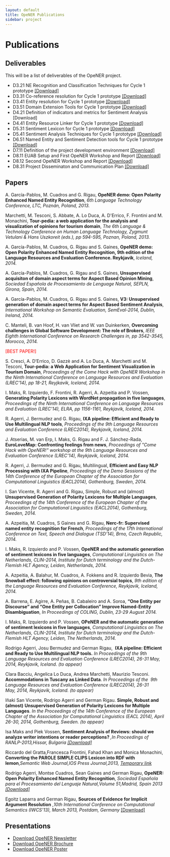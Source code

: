 ```yaml
---
layout: default
title: OpeNER Publications
sidebar: project
---
```


# Publications

<div id="deliverables"></div>

## Deliverables

This will be a list of deliverables of the OpeNER project.

* D3.21 NE Recognition and Classification Techniques for Cycle 1 prototype <a href="https://dl.dropboxusercontent.com/u/43647591/deliverablesOpeNER/OpeNER_D3.21.pdf" target="_blank">[Download]</a>
* D3.31 Co-reference resolution for Cycle 1 prototype <a href="https://dl.dropboxusercontent.com/u/43647591/deliverablesOpeNER/OpeNER_D3.31.pdf" target="_blank">[Download]</a>
* D3.41 Entity resolution for Cycle 1 prototype <a href="https://dl.dropboxusercontent.com/u/43647591/deliverablesOpeNER/OpeNER_D3.41.pdf" target="_blank">[Download]</a>
* D3.51 Domain Extension Tools for Cycle 1 prototype <a href="https://dl.dropboxusercontent.com/u/43647591/deliverablesOpeNER/OpeNER_D3.51.pdf" target="_blank">[Download]</a>
* D4.21 Definition of indicators and metrics for Sentiment Analysis <a ref="https://dl.dropboxusercontent.com/u/43647591/deliverablesOpeNER/OpeNER_D4.21.pdf" target="_blank">[Download]</a>
* D4.41 Entity Resource Linker for Cycle 1 prototype <a href="https://dl.dropboxusercontent.com/u/43647591/deliverablesOpeNER/OpeNER_D4.41.pdf" target="_blank">[Download]</a>
* D5.31 Sentiment Lexicon for Cycle 1 prototype <a href="https://dl.dropboxusercontent.com/u/43647591/deliverablesOpeNER/OpeNER_D5.31.pdf" target="_blank">[Download]</a>
* D5.41 Sentiment Analysis Techniques for Cycle 1 prototype <a href="https://dl.dropboxusercontent.com/u/43647591/deliverablesOpeNER/OpeNER_D5.41.pdf" target="_blank">[Download]</a>
* D6.51 Named Entity and Sentiment Detection tools for Cycle 1 prototype <a href="https://dl.dropboxusercontent.com/u/43647591/deliverablesOpeNER/OpeNER_D6.51.pdf" target="_blank">[Download]</a>
* D7.11 Definition of the project development environment <a href="https://dl.dropboxusercontent.com/u/43647591/deliverablesOpeNER/OpeNER_D7.11.pdf" target="_blank">[Download]</a>
* D8.11 EUAB Setup and First OpeNER Workshop and Report <a href="https://dl.dropboxusercontent.com/u/43647591/deliverablesOpeNER/OpeNER_D8.11.pdf" target="_blank">[Download]</a>
* D8.12 Second OpeNER Workshop and Report <a href="https://dl.dropboxusercontent.com/u/43647591/deliverablesOpeNER/OpeNER_D8.12.pdf" target="_blank">[Download]</a>
* D8.31 Project Disseminaton and Communication Plan <a href="https://dl.dropboxusercontent.com/u/43647591/deliverablesOpeNER/OpeNER_D8.31.pdf" target="_blank">[Download]</a>


<div id="papers"></div>

## Papers

<p>A. García-Pablos, M. Cuadros and G. Rigau, <strong>OpeNER demo: Open Polarity Enhanced Named Entity  Recognition</strong>, <em>6th Language Technology Conference, LTC, Poznán, Poland, 2013.</em></p>

<p>Marchetti, M. Tesconi, S. Abbate, A. Lo Duca, A. D'Errico, F. Frontini and M. Monachini, <strong>Tour-pedia: a web application for the analysis and visualization of opinions for tourism domain</strong>, <em>The 6th Language & Technology Conference on Human Language Technology, Zygmunt Vetulani & Hans Uszkoreit (eds.), pp 594-595, Poznan, Poland, 2013.</em></p>

<p>A. García-Pablos, M. Cuadros, G. Rigau and S. Gaines, <strong>OpeNER demo: Open Polarity Enhanced Named Entity Recognition, 9th edition of the Language Resources and Evaluation Conference. Reykjavik</strong>, <em> Iceland, 2014.</em></p>
<p>	A. García-Pablos, M. Cuadros, G. Rigau and S. Gaines, <strong>Unsupervised acquisiton of domain aspect terms for Aspect Based Opinion Mining</strong>, <em> Sociedad Española de Procesamiento de Lenguage Natural, SEPLN, Girona, Spain, 2014.</em></p>
<p>	A. García-Pablos, M. Cuadros, G. Rigau and S. Gaines, <strong>V3: Unsupervised generation of domain aspect terms for Aspect Based Sentiment Analysis</strong>, <em> International Workshop on Semantic Evaluation, SemEval-2014, Dublin, Ireland, 2014.</em></p>
<p>	C. Manteli, B. van Hoof, H. van Vliet and W. van Duinkerken, <strong>Overcoming challenges in Global Software Development: The role of Brokers</strong>, <em> IEEE Eighth International Conference on Research Challenges in, pp 3542-3545, Morocco, 2014.</em></p> <span style="color:red">[BEST PAPER!]</span>
<p>	S. Cresci, A. D’Errico, D. Gazzè and A. Lo Duca, A. Marchetti and M. Tesconi, <strong>Tour-pedia: a Web Application for Sentiment Visualization in Tourism Domain</strong>, <em> Proceedings of the Come Hack with OpeNER Workshop in the Ninth International Conference on Language Resources and Evaluation (LREC'14), pp 18-21, Reyjkavik, Iceland, 2014.</em></p>
<p>	I. Maks, R. Izquierdo, F. Frontini, R. Agerri, A. Azpeitia and P. Vossen, <strong>Generating Polarity Lexicons with WordNet propagation in five languages</strong>, <em> Proceedings of the Ninth International Conference on Language Resources and Evaluation (LREC'14), ELRA, pp 1156-1161, Reykjavik, Iceland, 2014.</em></p>
<p>	R. Agerri, J. Bermudez and G. Rigau, <strong>IXA pipeline: Efficient and Ready to Use Multilingual NLP tools</strong>, <em> Proceedings of the 9th Language Resources and Evaluation Conference (LREC2014), Reykjavik, Iceland, 2014.</em></p>
<p>	J.  Atserias, M. van Erp, I. Maks, G. Rigau and F. J. Sánchez-Rada, <strong>EuroLoveMap: Confronting feelings from news</strong>, <em> Proceedings of "Come Hack with OpeNER!" workshop at the 9th Language Resources and Evaluation Conference (LREC'14), Reykjavik, Iceland, 2014.</em></p>
<p>	R. Agerri, J. Bermudez and G. Rigau, Multilingual, <strong>Efficient and Easy NLP Processing with IXA Pipeline</strong>, <em> Proceedings of the Demo Sessions of the 14th Conference of the European Chapter of the Association for Computational Linguistics (EACL2014), Gothenburg, Sweden, 2014.</em></p>
<p>	I. San Vicente, R. Agerri and G. Rigau, Simple, Robust and (almost) <strong>Unsupervised Generation of Polarity Lexicons for Multiple Languages</strong>, <em> Proceedings of the 14th Conference of the European Chapter of the Association for Computational Linguistics (EACL2014), Gothenburg, Sweden, 2014.</em></p>
<p>	A.  Azpeitia, M. Cuadros, S Gaines and G. Rigau, <strong>Nerc-fr: Supervised named entity recognition for French</strong>, <em> Proceedings of the 17th International Conference on Text, Speech and Dialogue (TSD’14), Brno, Czech Republic, 2014.</em></p>
<p>	I. Maks, R. Izquierdo and P. Vossen, <strong>OpeNER and the automatic generation of sentiment lexicons in five languages</strong>, <em> Computational Linguistics on The Netherlands, CLIN-2014, Institute for Dutch terminology and the Dutch-Flemish HLT Agency, Leiden, Netherlands, 2014.</em></p>
<p>	A. Azpeitia, A. Balahur, M. Cuadros, A. Fokkens and R. Izquierdo Bevia, <strong>The Snowball effect: following opinions on controversial topics</strong>, <em> 9th edition of the Language Resources and Evaluation Conference, Reykjavik, Iceland, 2014.</em></p>
<p>	A. Barrena, E. Agirre, A. Peñas, B. Cabaleiro and A. Soroa, <strong>“One Entity per Discourse” and “One Entity per Collocation” Improve Named-Entity Disambiguation</strong>, <em> In Proceedings of COLING, Dublin, 23-29 August 2014.  </em></p>
<p>	I. Maks, R. Izquierdo and  P. Vossen, <strong>OPeNER and the automatic generation of sentiment lexicons in five languages</strong>, <em> Computational Linguistics on The Netherlands, CLIN-2014, Institute for Dutch terminology and the Dutch-Flemish HLT Agency, Leiden, The Netherlands, 2014.</em></p>


<p>
Rodrigo Agerri, Josu Bermudez and German Rigau,&nbsp;
<strong>IXA pipeline: Efficient and Ready to Use Multilingual NLP tools.</strong>
<em>In Proceedings of the 9th Language Resources and Evaluation Conference (LREC2014), 26-31 May, 2014, Reykjavik, Iceland. (to appear) </em>
</p>

<p>
Clara Bacciu, Angelica Lo Duca, Andrea Marchetti, Maurizio Tesconi.<strong>
  Accommodations in Tuscany as Linked Data</strong>.&nbsp;<em>In Proceedings of
  the&nbsp; 9th Language Resources and Evaluation Conference (LREC2014),
  26-31 May,&nbsp;</em><em>2014, Reykjavik, Iceland. (to appear)</em>
</p>

<p>
Iñaki San Vicente, Rodrigo Agerri and German Rigau. <strong>Simple, Robust and (almost)</strong>
<strong> Unsupervised Generation of Polarity Lexicons for Multiple
  Languages</strong>. <em>In the Proceedings of the 14th Conference of the
  European Chapter of the Association for Computational Linguistics (EACL 2014),
  April 26-30, 2014, Gothenburg, Sweden. (to appear)</em>
</p>

<p>
Isa Maks and Piek Vossen, <strong>Sentiment Analysis of Reviews: should we
  analyze writer intentions or reader perceptions? </strong><em>,In Proceedings of
  RANLP-2013,Hissar, Bulgaria <a
    href="http://aclweb.org/anthology//R/R13/R13-1054.pdf">[Download]</a><br>
</em>
</p>

<p>
Riccardo del Gratta,Francesca Frontini, Fahad Khan and Monica Monachini,
<strong>Converting the PAROLE SIMPLE CLIPS Lexicon into RDF with
  lemon</strong>,<em>Semantic Web Journal,IOS Press Journal,2013, <a href="
    http://www.semantic-web-journal.net/system/files/swj487.pdf">Temporary
    link</a></em>
</p>

<p>
Rodrigo Agerri, Montse Cuadros, Sean Gaines and German Rigau, <strong>OpeNER:
  Open Polarity Enhanced Named Entity Recognition</strong>, <em>Sociedad Española
  para el Procesamiento del Lenguaje Natural,Volume 51,Madrid, Spain 2013 <a
    href="http://www.google.es/url?sa=t&amp;rct=j&amp;q=&amp;esrc=s&amp;source=web&amp;cd=4&amp;cad=rja&amp;ved=0CE8QFjAD&amp;url=http%3A%2F%2Fjournal.sepln.org%2Fsepln%2Fojs%2Fojs%2Findex.php%2Fpln%2Farticle%2FviewFile%2F4891%2F2906&amp;ei=nsbnUtW1DaSO7AarwYHwBA&amp;usg=AFQjCNG2Tw8KJWd8NXGKYxHEoAyLroIClA&amp;bvm=bv.59930103,d.ZGU">[Download]</a><br>
</em>
</p>

<p>
Egoitz Laparra and German Rigau, <strong>Sources of Evidence for Implicit
  Argument Resolution</strong> ,<em>10th International Conference on Computational
  Semantics (IWCS’13), March 2013, Postdam, Germany</em> <a href="http://adimen.si.ehu.es/%7Erigau/publications/iwcs13-lr.pdf">[Download]</a>
</p>







<div id="presentations"></div>

## Presentations

* [Download OpeNER Newsletter](http://opener-fp7project.rhcloud.com/wp-content/uploads/2013/07/Newsletter_opener_v0.2.1_final.pdf)
* [Download OpeNER Brochure](https://dl.dropboxusercontent.com/u/43647591/disemination/OpeNER_Brochure.pdf)
* [Download OpeNER Poster](https://dl.dropboxusercontent.com/u/43647591/disemination/OpeNER_Poster.pdf)
